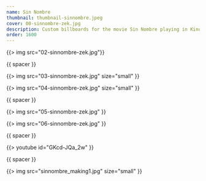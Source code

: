 ```yaml
---
name: Sin Nombre
thumbnail: thumbnail-sinnombre.jpeg
cover: 00-sinnombre-zek.jpg
description: Custom billboards for the movie Sin Nombre playing in Kinodvor — <i>Ljubljana / 2010</i>
order: 1600
---
```


{{> img src="02-sinnombre-zek.jpg"}}

{{ spacer }}

{{> img src="03-sinnombre-zek.jpg" size="small" }}

{{> img src="04-sinnombre-zek.jpg" size="small" }}

{{ spacer }}

{{> img src="05-sinnombre-zek.jpg" }}

{{> img src="06-sinnombre-zek.jpg" }}

{{ spacer }}

{{> youtube id="GKcd-JQa_2w" }}

{{ spacer }}

{{> img src="sinnombre_making1.jpg" size="small" }}